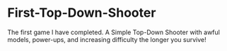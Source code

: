 # First-Top-Down-Shooter
The first game I have completed. A Simple Top-Down Shooter with awful models, power-ups, and increasing difficulty the longer you survive!
